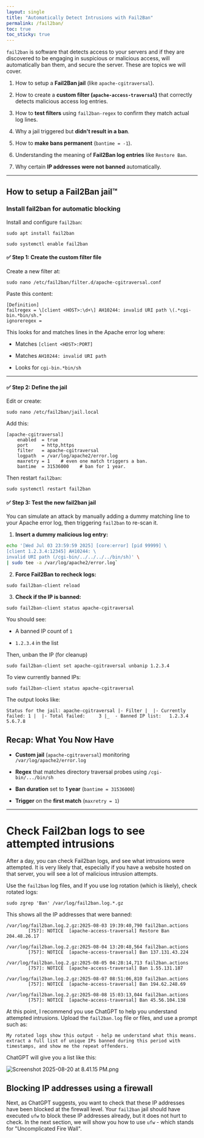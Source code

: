 ```yaml
---
layout: single
title: "Automatically Detect Intrusions with Fail2Ban"
permalink: /fail2ban/
toc: true
toc_sticky: true
---
```


`fail2ban` is software that detects access to your servers and if they are discovered to be engaging in suspicious or malicious access, will automatically ban them, and secure the server. These are topics we will cover.

1. How to setup a **Fail2Ban jail** (like `apache-cgitraversal`).

2. How to create a **custom filter (`apache-access-traversal`)** that correctly detects malicious access log entries.

3. How to **test filters** using `fail2ban-regex` to confirm they match actual log lines.

4. Why a jail triggered but **didn't result in a ban**.

5. How to **make bans permanent** (`bantime = -1`).

6. Understanding the meaning of **Fail2Ban log entries** like `Restore Ban`.

7. Why certain **IP addresses were not banned** automatically.

---

## How to setup a **Fail2Ban jail**™

### Install fail2ban for automatic blocking

Install and configure `fail2ban`:

`sudo apt install fail2ban` 

`sudo systemctl enable fail2ban`

#### ✅ Step 1: Create the custom filter file

Create a new filter at:

`sudo nano /etc/fail2ban/filter.d/apache-cgitraversal.conf`

Paste this content:

```
[Definition] 
failregex = \[client <HOST>:\d+\] AH10244: invalid URI path \(.*cgi-bin.*bin/sh.*
ignoreregex =
```

This looks for and matches lines in the Apache error log where:

- Matches `[client <HOST>:PORT]`

- Matches `AH10244: invalid URI path`

- Looks for `cgi-bin.*bin/sh`

---

#### ✅ Step 2: Define the jail

Edit or create:

`sudo nano /etc/fail2ban/jail.local`

Add this:

```
[apache-cgitraversal] 
    enabled  = true 
    port     = http,https 
    filter   = apache-cgitraversal 
    logpath  = /var/log/apache2/error.log 
    maxretry = 1    # even one match triggers a ban. 
    bantime  = 31536000    # ban for 1 year.
```

Then restart `fail2ban`:

`sudo systemctl restart fail2ban`

#### ✅ Step 3: Test the new fail2ban jail

You can simulate an attack by manually adding a dummy matching line to your Apache error log, then triggering `fail2ban` to re-scan it.

1. **Insert a dummy malicious log entry:**

```bash
echo '[Wed Jul 03 23:59:59 2025] [core:error] [pid 99999] \
[client 1.2.3.4:12345] AH10244: \
invalid URI path (/cgi-bin/../../../../bin/sh)' \
| sudo tee -a /var/log/apache2/error.log`
```

2. **Force Fail2Ban to recheck logs:**

`sudo fail2ban-client reload`

3. **Check if the IP is banned:**

`sudo fail2ban-client status apache-cgitraversal`

You should see:

- A banned IP count of `1`

- `1.2.3.4` in the list

Then, unban the IP (for cleanup)

`sudo fail2ban-client set apache-cgitraversal unbanip 1.2.3.4`

To view currently banned IPs:

`sudo fail2ban-client status apache-cgitraversal`

The output looks like:

`Status for the jail: apache-cgitraversal |- Filter |  |- Currently failed: 1 |  |- Total failed:     3 |_  - Banned IP list:   1.2.3.4 5.6.7.8`

## Recap: What You Now Have

- **Custom jail** (`apache-cgitraversal`) monitoring `/var/log/apache2/error.log`

- **Regex** that matches directory traversal probes using `/cgi-bin/.../bin/sh`

- **Ban duration** set to **1 year** (`bantime = 31536000`)

- **Trigger** on the **first match** (`maxretry = 1`)

---

# Check Fail2ban logs to see attempted intrusions

After a day, you can check Fail2ban logs, and see what intrusions were attempted. It is very likely that, especially if you have a website hosted on that server, you will see a lot of malicious intrusion attempts.

Use the `fail2ban` log files, and If you use log rotation (which is likely), check rotated logs:

`sudo zgrep 'Ban' /var/log/fail2ban.log.*.gz`

This shows all the IP addresses that were banned:

```
/var/log/fail2ban.log.2.gz:2025-08-03 19:39:40,790 fail2ban.actions
        [757]: NOTICE  [apache-access-traversal] Restore Ban 204.48.26.17

/var/log/fail2ban.log.2.gz:2025-08-04 13:20:48,564 fail2ban.actions
        [757]: NOTICE  [apache-access-traversal] Ban 137.131.43.224

/var/log/fail2ban.log.2.gz:2025-08-05 04:28:14,713 fail2ban.actions
        [757]: NOTICE  [apache-access-traversal] Ban 1.55.131.187

/var/log/fail2ban.log.2.gz:2025-08-07 08:51:06,810 fail2ban.actions
        [757]: NOTICE  [apache-access-traversal] Ban 194.62.248.69

/var/log/fail2ban.log.2.gz:2025-08-08 15:03:13,044 fail2ban.actions
        [757]: NOTICE  [apache-access-traversal] Ban 45.56.104.138
```

At this point, I recommend you use ChatGPT to help you understand attempted intrusions. Upload the `fail2ban.log` file or files, and use a prompt such as:

`My rotated logs show this output - help me understand what this means. extract a full list of unique IPs banned during this period with timestamps, and show me the repeat offenders.`

ChatGPT will give you a list like this:

![Screenshot 2025-08-20 at 8.41.15 PM.png](/Users/vik/Dropbox%20(Personal)/Screenshots/Screenshot%202025-08-20%20at%208.41.15%20PM.png)

## Blocking IP addresses using a firewall

Next, as ChatGPT suggests, you want to check that these IP addresses have been blocked at the firewall level. Your `fail2ban` jail should have executed `ufw` to block these IP addresses already, but it does not hurt to check. In the next section, we will show you how to use `ufw` - which stands for "Uncomplicated Fire Wall".
